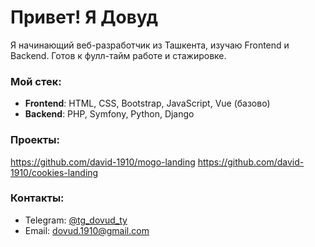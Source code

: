 # Привет! Я Довуд

Я начинающий веб-разработчик из Ташкента, изучаю Frontend и Backend. Готов к фулл-тайм работе и стажировке.

### Мой стек:
- **Frontend**: HTML, CSS, Bootstrap, JavaScript, Vue (базово)
- **Backend**: PHP, Symfony, Python, Django

### Проекты:
https://github.com/david-1910/mogo-landing
https://github.com/david-1910/cookies-landing

### Контакты:
- Telegram: [@tg_dovud_ty](https://t.me/tg_dovud_ty)
- Email: dovud.1910@gmail.com
